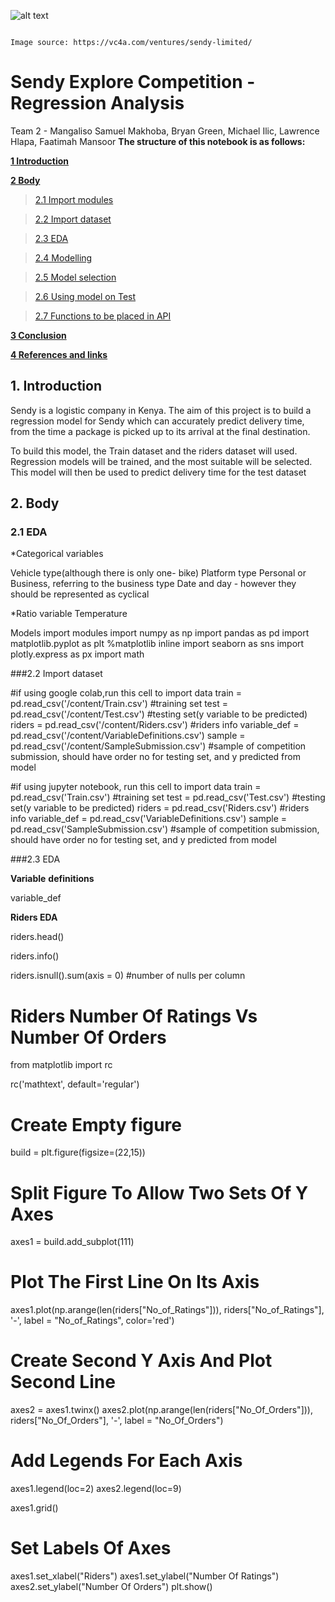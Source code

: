 ![alt text](https://drive.google.com/uc?id=1Tkiy1Gvc4Ce0L3qiHKUAvkttcWkGMU8O)

                                                                      Image source: https://vc4a.com/ventures/sendy-limited/

# **Sendy Explore Competition - Regression Analysis**

Team 2 - Mangaliso Samuel Makhoba, Bryan Green, Michael Ilic, Lawrence Hlapa, Faatimah Mansoor 
**The structure of this notebook is as follows:**

[**1 Introduction**](##1-introduction)


[**2 Body**](##2-body)

>[2.1 Import modules](#21-import-modules)

>[2.2 Import dataset](#22-import-dataset)

>[2.3 EDA](#23-eda)

>[2.4 Modelling](#24-modelling)

>[2.5 Model selection](#25-model-selection)

>[2.6 Using model on Test](#26-using-model-on-test)

>[2.7 Functions to be placed in API](#functions-to-be-placed-in-api)

[**3 Conclusion**](#3-conclusion)

[**4 References and links**](#4-references-and-links)

## 1. Introduction

Sendy is a logistic company in Kenya. The aim of this project is to build a regression model for Sendy which can accurately predict delivery time, from the time a package is picked up to its arrival at the final destination.

To build this model, the Train dataset and the riders dataset will used. Regression models will be trained, and the most suitable will be selected. This model will then be used to predict delivery time for the test dataset 

## 2. Body


### 2.1 EDA

*Categorical variables

   Vehicle type(although there is only one- bike)
   Platform type
   Personal or Business, referring to the business type
   Date and day - however they should be represented as cyclical
   
*Ratio variable 
   Temperature 


Models
import modules 
import numpy as np 
import pandas as pd
import matplotlib.pyplot as plt 
%matplotlib inline 
import seaborn as sns
import plotly.express as px
import math

###2.2 Import dataset

#if using google colab,run this cell to import data 
train = pd.read_csv('/content/Train.csv') #training set
test = pd.read_csv('/content/Test.csv') #testing set(y variable to be predicted)
riders = pd.read_csv('/content/Riders.csv') #riders info
variable_def = pd.read_csv('/content/VariableDefinitions.csv')
sample = pd.read_csv('/content/SampleSubmission.csv') #sample of competition submission, should have order no for testing set, and y predicted from model


#if using jupyter notebook, run this cell to import data
train = pd.read_csv('Train.csv') #training set
test = pd.read_csv('Test.csv') #testing set(y variable to be predicted)
riders = pd.read_csv('Riders.csv') #riders info
variable_def = pd.read_csv('VariableDefinitions.csv')
sample = pd.read_csv('SampleSubmission.csv') #sample of competition submission, should have order no for testing set, and y predicted from model

###2.3 EDA

**Variable** **definitions**

variable_def

**Riders EDA**

riders.head()

riders.info()

riders.isnull().sum(axis = 0) #number of nulls per column 


# Riders Number Of Ratings Vs Number Of Orders

from matplotlib import rc

rc('mathtext', default='regular')
# Create Empty figure
build = plt.figure(figsize=(22,15))

# Split Figure To Allow Two Sets Of Y Axes
axes1 = build.add_subplot(111)

# Plot The First Line On Its Axis
axes1.plot(np.arange(len(riders["No_of_Ratings"])), riders["No_of_Ratings"], '-', label = "No_of_Ratings", color='red')

# Create Second Y Axis And Plot Second Line
axes2 = axes1.twinx()
axes2.plot(np.arange(len(riders["No_Of_Orders"])), riders["No_Of_Orders"], '-', label = "No_Of_Orders")

# Add Legends For Each Axis
axes1.legend(loc=2)
axes2.legend(loc=9)

axes1.grid()

# Set Labels Of Axes
axes1.set_xlabel("Riders")
axes1.set_ylabel("Number Of Ratings")
axes2.set_ylabel("Number Of Orders")
plt.show()



